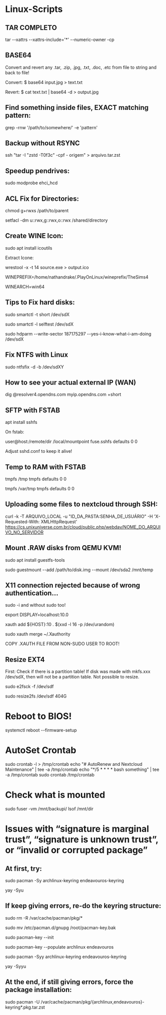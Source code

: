 # Linux-Scripts

## TAR COMPLETO

tar --xattrs --xattrs-include='*' --numeric-owner -cp

## BASE64

Convert and revert any .tar, .zip, .jpg, .txt, .doc, .etc from file to string and back to file!

Convert:
$ base64 input.jpg > text.txt

Revert:
$ cat text.txt | base64 -d > output.jpg

## Find something inside files, EXACT matching pattern:
grep -rnw '/path/to/somewhere/' -e 'pattern'

## Backup without RSYNC

ssh "tar -I "zstd -T0f3c" -cpf - origem" > arquivo.tar.zst

## Speedup pendrives:

sudo modprobe ehci_hcd

## ACL Fix for Directories:

chmod g+rwxs /path/to/parent

setfacl -dm u::rwx,g::rwx,o::rwx /shared/directory

## Create WINE Icon:

sudo apt install icoutils

Extract Icone:

wrestool -x -t 14 source.exe > output.ico

WINEPREFIX=/home/nathandrake/.PlayOnLinux/wineprefix/TheSims4

WINEARCH=win64

## Tips to Fix hard disks:

sudo smartctl -t short /dev/sdX

sudo smartctl -l selftest /dev/sdX

sudo hdparm --write-sector 187175297 --yes-i-know-what-i-am-doing /dev/sdX

## Fix NTFS with Linux

sudo ntfsfix -d -b /dev/sdXY

## How to see your actual external IP (WAN)

dig @resolver4.opendns.com myip.opendns.com +short

## SFTP with FSTAB

apt install sshfs

On fstab:

user@host:/remote/dir  /local/mountpoint  fuse.sshfs  defaults  0  0

Adjust sshd.conf to keep it alive!

## Temp to RAM with FSTAB

tmpfs /tmp tmpfs defaults 0 0

tmpfs /var/tmp tmpfs defaults 0 0

## Uploading some files to nextcloud through SSH:

curl -k -T ARQUIVO_LOCAL -u "ID_DA_PASTA:SENHA_DE_USUÁRIO" -H 'X-Requested-With: XMLHttpRequest' https://cs.unixuniverse.com.br/cloud/public.php/webdav/NOME_DO_ARQUIVO_NO_SERVIDOR

## Mount .RAW disks from QEMU KVM!

sudo apt install guestfs-tools

sudo guestmount --add /path/to/disk.img --mount /dev/sda2 /mnt/temp

## X11 connection rejected because of wrong authentication...

sudo -i and without sudo too!

export DISPLAY=localhost:10.0

xauth add ${HOST}:10 . $(xxd -l 16 -p /dev/urandom)

sudo xauth merge ~/.Xauthority

COPY .XAUTH FILE FROM NON-SUDO USER TO ROOT!

## Resize EXT4

First: Check if there is a partition table! If disk was made with mkfs.xxx /dev/sdX, then will not be a partition table. Not possible to resize.

sudo e2fsck -f /dev/sdf

sudo resize2fs /dev/sdf 404G

# Reboot to BIOS!

systemctl reboot --firmware-setup

# AutoSet Crontab

sudo crontab -l > /tmp/crontab
echo "# AutoRenew and Nextcloud Maintenance" | tee -a /tmp/crontab
echo "*/5 * * * * bash something" | tee -a /tmp/crontab
sudo crontab /tmp/crontab

# Check what is mounted

sudo fuser -vm /mnt/backupi/
lsof /mnt/dir

# Issues with “signature is marginal trust”, “signature is unknown trust”, or “invalid or corrupted package”

## At first, try:

sudo pacman -Sy archlinux-keyring endeavouros-keyring

yay -Syu

## If keep giving errors, re-do the keyring structure:

sudo rm -R /var/cache/pacman/pkg/*

sudo mv /etc/pacman.d/gnupg /root/pacman-key.bak

sudo pacman-key --init

sudo pacman-key --populate archlinux endeavouros

sudo pacman -Syy archlinux-keyring endeavouros-keyring

yay -Syyu

## At the end, if still giving errors, force the package installation:


sudo pacman -U /var/cache/pacman/pkg/{archlinux,endeavouros}-keyring*.pkg.tar.zst
